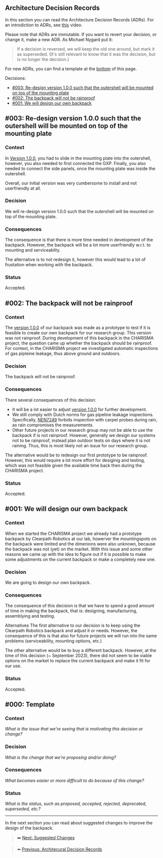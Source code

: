 ## Architecture Decision Records 

In this section you can read the Architecture Decision Records (ADRs). 
For an introdiction to ADRs, see [this](https://video.saxion.nl/media/Architecture+Design+Records+%28ADR%29+-+The+Basics/1_tbcapp6s) video.

Please note that ADRs are immutable. If you want to revert your decision, or change it, make a new ADR. As Michael Nygard put it:
> If a decision is reversed, we will keep the old one around, but mark it as superseded. (It's still relevant to know that it was the decision, but is no longer the decision.)

For new ADRs, you can find a template at the [bottom](#00x-template) of this page.

Decisions:
<!-- no toc -->
* [#003: Re-design version 1.0.0 such that the outershell will be mounted on top of the mounting plate](#003-re-design-version-100-such-that-the-outershell-will-be-mounted-on-top-of-the-mounting-plate)
* [#002: The backpack will not be rainproof](#002-the-backpack-will-not-be-rainproof)
* [#001: We will design our own backpack](#001-we-will-design-our-own-backpack)

## #003: Re-design version 1.0.0 such that the outershell will be mounted on top of the mounting plate
### Context
In [Version 1.0.0](https://bitbucket.org/mechatronica/spot_backpack_solidworks/src/1.0.0/), you had to slide in the mounting plate into the outershell, however, you also needed to first connected the GXP. Finally, you also needed to connect the side panels, once the mounting plate was inside the outershell.

Overall, our initial version was very cumbersome to install and not userfriendly at all.

### Decision
We will re-design version 1.0.0 such that the outershell will be mounted on top of the mounting plate.

### Consequences
The consequence is that there is more time needed in development of the backpack. However, the backpack will be a lot more userfriendly w.r.t. to mounting and serviceablity.

The alternative is to not redesign it, however this would lead to a lot of frustation when working with the backpack.

### Status
Accepted.

## #002: The backpack will not be rainproof
### Context
The [version 1.0.0](https://bitbucket.org/mechatronica/spot_backpack_solidworks/src/1.0.0/) of our backpack was made as a prototype to test if it is feasible to create our own backpack for our research group. This version was not rainproof.
During development of this backpack in the CHARISMA project, the question came up whether the backpack should be rainproof. For context, in the CHARISMA project we investigated automatic inspections of gas pipleine leakage, thus above ground and outdoors.

### Decision
The backpack will not be rainproof.

### Consequences
There several consequences of this decision:
* It will be a lot easier to adjust [version 1.0.0](https://bitbucket.org/mechatronica/spot_backpack_solidworks/src/1.0.0/) for further development.
* We still comply with Dutch norms for gas pipeline leakage inspections. Specifically, [NEN7249](https://www.nen.nl/en/nen-7249-2020-nl-272894) forbids inspection with carpet probes during rain, as rain compromises the measurements.
* Other future projects in our research group may not be able to use the backpack if is not rainproof. However, generally we design our systems not to be rainproof, instead plan outdoor tests on days where it is not raining. Thus, this is most likely not an issue for our research group. 

The alternative would be to redesign our first prototype to be rainproof. However, this would require a lot more effort for desiginig and testing, which was not feasible given the available time back then during the CHARISMA project.

### Status
Accepted.

## #001: We will design our own backpack

### Context
When we started the CHARISMA project we already had a prototype backpack by Clearpath Robotics at our lab, howerver the mountingspots on the backpack were limited and the dimenions were also unknown, because the backpack was not (yet) on the market. With this issue and some other reasons we came up with the idea to figure out if it is possible to make some adjustments on the current backpack or make a completely new one. 

### Decision
We are going to design our own backpack.

### Consequences
The consequence of this decision is that we have to spend a good amount of time in making the backpack, that is: designing, manufacturing, assemblying and testing.

Alternatives
The first alternative to our decision is to keep using the Clearpath Robotics backpack and adjust it or needs. However, the consequence of this is that also for future projects we will run into the same problems (serviceability, mounting options, etc.)

The other alternative would be to buy a different backpack. However, at the time of this decision (~ September 2023), there did not seem to be viable options on the market to replace the current backpack and make it fit for our use.

### Status
Accepted.

## #000: Template

### Context
*What is the issue that we're seeing that is motivating this decision or change?*

### Decision
*What is the change that we're proposing and/or doing?*

### Consequences
*What becomes easier or more difficult to do because of this change?*

### Status
*What is the status, such as proposed, accepted, rejected, deprecated, superseded, etc.?*

***

In the next section you can read about suggested changes to improve the design of the backpack.

> ➡️ [Next: Suggested Changes](./12-Suggested-Changes.md)

> ⬅️ [Previous: Architecural Decision Records](./11-decision-log.md)

